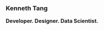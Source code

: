 ### Kenneth Tang
**Developer. Designer. Data Scientist.**

<!--START_SECTION:waka-->
<!--END_SECTION:waka-->
